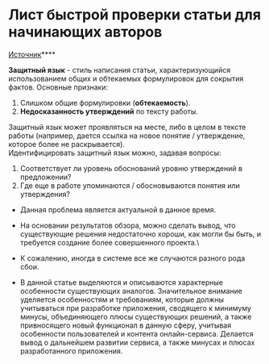 # Лист быстрой проверки статьи для начинающих авторов

[Источник](https://stepik.org/course/10524/)****

**Защитный язык** - стиль написания статьи, характеризующийся использованием общих и обтекаемых формулировок для сокрытия фактов. Основные признаки:

1. Слишком общие формулировки (**обтекаемость**).
2. **Недосказанность утверждений** по тексту работы.

Защитный язык может проявляться на месте, либо в целом в тексте работы (например, дается ссылка на новое понятие / утверждение, которое более не раскрывается).\
Идентифицировать защитный язык можно, задавая вопросы:

1. Соответствует ли уровень обоснований уровню утверждений в предложении?
2. Где еще в работе упоминаются / обосновываются понятия или утверждения?

* Данная проблема является актуальной в данное время.
* На основании результатов обзора, можно сделать вывод, что существующие решения недостаточно хороши, как могли бы быть, и требуется создание более совершенного проекта.\

* К сожалению, иногда в системе все же случаются разного рода сбои.
* В данной статье выделяются и описываются характерные особенности существующих аналогов. Значительное внимание уделяется особенностям и требованиям, которые должны учитываться при разработке приложения, сводящего к минимуму минусы, объединяющего плюсы существующих решений, а также привносящего новый функционал в данную сферу, учитывая особенности пользователей и контента онлайн-сервиса. Делается вывод о дальнейшем развитии сервиса, а также минусах и плюсах разработанного приложения.

